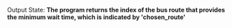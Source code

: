 Output State: **The program returns the index of the bus route that provides the minimum wait time, which is indicated by 'chosen_route'**
